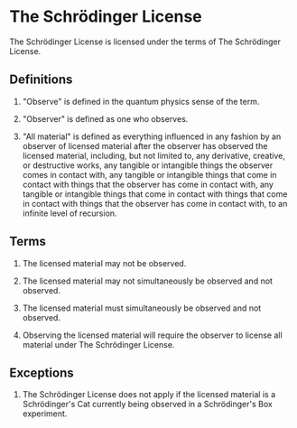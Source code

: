 # The Schrödinger License

The Schrödinger License is licensed under the terms of The Schrödinger License. 

## Definitions

1. "Observe" is defined in the quantum physics sense of the term.

2. "Observer" is defined as one who observes.

3. "All material" is defined as everything influenced in any fashion by an observer of licensed material after the observer has observed the licensed material, including, but not limited to, any derivative, creative, or destructive works, any tangible or intangible things the observer comes in contact with, any tangible or intangible things that come in contact with things that the observer has come in contact with, any tangible or intangible things that come in contact with things that come in contact with things that the observer has come in contact with, to an infinite level of recursion. 

## Terms

1. The licensed material may not be observed. 

2. The licensed material may not simultaneously be observed and not observed.

3. The licensed material must simultaneously be observed and not observed. 

4. Observing the licensed material will require the observer to license all material under The Schrödinger License.

## Exceptions

1. The Schrödinger License does not apply if the licensed material is a Schrödinger's Cat currently being observed in a Schrödinger's Box experiment.